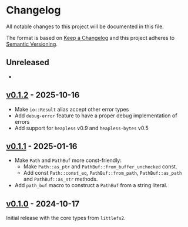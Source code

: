# Changelog

All notable changes to this project will be documented in this file.

The format is based on [Keep a Changelog](http://keepachangelog.com/)
and this project adheres to [Semantic Versioning](http://semver.org/).

## Unreleased

-

## [v0.1.2](https://github.com/trussed-dev/littlefs2/releases/tag/core-0.1.2) - 2025-10-16

- Make `io::Result` alias accept other error types
- Add `debug-error` feature to have a proper debug implementation of errors
- Add support for `heapless` v0.9 and `heapless-bytes` v0.5

## [v0.1.1](https://github.com/trussed-dev/littlefs2/releases/tag/core-0.1.1) - 2025-01-16

- Make `Path` and `PathBuf` more const-friendly:
  - Make `Path::as_ptr` and `PathBuf::from_buffer_unchecked` const.
  - Add const `Path::const_eq`, `PathBuf::from_path`, `PathBuf::as_path` and `PathBuf::as_str` methods.
- Add `path_buf` macro to construct a `PathBuf` from a string literal.

## [v0.1.0](https://github.com/trussed-dev/littlefs2/releases/tag/core-0.1.0) - 2024-10-17

Initial release with the core types from `littlefs2`.
